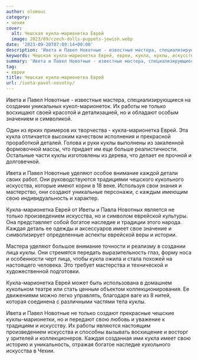 ```yaml
---
author: olomouc
category:
- чехия
cover:
  alt: Чешская кукла-марионетка Еврей
  image: 2023/09/czech-dolls-puppets-jewish.webp
date: '2023-09-20T07:09:14+00:00'
description: 'Ивета и Павел Новотные - известные мастера, специализирующиеся на создании уникальных кукол-марионеток. Их работы не только восхищают своей красотой и...'
keywords: Чешская кукла-марионетка Еврей, евреи, кукла, куклы, искусства, ивета, павел, новотные, только, марионетка, еврей, мастера, создании, работы, уделяют, внимание, кукольного
summary: 'Ивета и Павел Новотные - известные мастера, специализирующиеся на создании уникальных кукол-марионеток. Их работы не только восхищают своей красотой и...'
tag:
- евреи
title: Чешская кукла-марионетка Еврей
url: /iveta-pavel-novotny/
---
```


Ивета и Павел Новотные \- известные мастера, специализирующиеся на создании уникальных кукол-марионеток. Их работы не только восхищают своей красотой и детализацией, но и обладают особым значением и символикой.

Один из ярких примеров их творчества \- кукла-марионетка Еврей. Эта кукла отличается высоким качеством исполнения и прекрасной проработкой деталей. Голова и руки куклы выполнены из закаленной формовочной массы, что придает им еще больше реалистичности. Остальные части куклы изготовлены из дерева, что делает ее прочной и долговечной.

Ивета и Павел Новотные уделяют особое внимание каждой детали своих работ. Они руководствуются традициями чешского кукольного искусства, которые имеют корни в 18 веке. Используя свои знания и мастерство, они создают уникальные персонажи, с каждым имеющим свою индивидуальность и характер.

Кукла-марионетка Еврей от Иветы и Павла Новотных является не только произведением искусства, но и символом еврейской культуры. Она представляет собой богатое наследие и традиции этого народа. Каждая деталь ее одежды и аксессуаров имеет свое значение и символизирует определенные аспекты еврейской веры и истории.

Мастера уделяют большое внимание точности и реализму в создании лица куклы. Они стремятся передать выразительность глаз, форму носа и особенности черт лица, чтобы кукла ожила и стала похожей на настоящего человека. Это требует мастерства и технической и художественной подготовки.

Кукла-марионетка Еврей может быть использована в домашнем кукольном театре или стать ценным объектом коллекционирования. Ее движениями можно легко управлять, благодаря ваге из 8 нитей, которая соединена с различными частями тела куклы.

Ивета и Павел Новотные не только создают прекрасные чешские куклы-марионетки, но и передают свою любовь и уважение к традициям и искусству. Их работы являются настоящим произведением искусства и способны вызывать восхищение и восторг у зрителей и коллекционеров. Каждая созданная ими кукла имеет свою историю и уникальность, отражая богатое наследие кукольного искусства в Чехии.